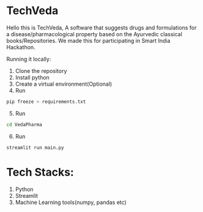 # TechVeda 

Hello this is TechVeda, A software that suggests drugs and formulations for a disease/pharmacological property based on the Ayurvedic classical books/Repositories.
We made this for participating in Smart India Hackathon.

Running it locally:
1) Clone the repository
2) Install python
3) Create a virtual environment(Optional)
4) Run
```bash
pip freeze > requirements.txt
```
5) Run
```bash
cd VedaPharma
```
6) Run
```bash
streamlit run main.py
```

# Tech Stacks:
1) Python
2) Streamlit
3) Machine Learning tools(numpy, pandas etc)
